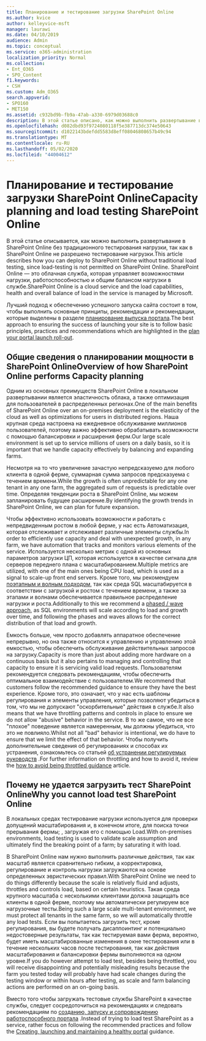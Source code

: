 ```yaml
---
title: Планирование и тестирование загрузки SharePoint Online
ms.author: kvice
author: kelleyvice-msft
manager: laurawi
ms.date: 04/10/2019
audience: Admin
ms.topic: conceptual
ms.service: o365-administration
localization_priority: Normal
ms.collection:
- Ent_O365
- SPO_Content
f1.keywords:
- CSH
ms.custom: Adm_O365
search.appverid:
- SPO160
- MET150
ms.assetid: c932bd9b-fb9a-47ab-a330-6979d03688c0
description: В этой статье описано, как можно выполнить развертывание в SharePoint Online без проведения традиционных нагрузочного тестирования, так как оно не разрешено.
ms.openlocfilehash: d082dbd93f9724080118f5e387713dc374e50643
ms.sourcegitcommit: d1022143bdefdd5583d8eff08046808657b49c94
ms.translationtype: MT
ms.contentlocale: ru-RU
ms.lasthandoff: 05/02/2020
ms.locfileid: "44004612"
---
```

# <a name="capacity-planning-and-load-testing-sharepoint-online"></a><span data-ttu-id="6227b-103">Планирование и тестирование загрузки SharePoint Online</span><span class="sxs-lookup"><span data-stu-id="6227b-103">Capacity planning and load testing SharePoint Online</span></span>
<span data-ttu-id="6227b-104">В этой статье описывается, как можно выполнить развертывание в SharePoint Online без традиционного тестирования нагрузки, так как в SharePoint Online не разрешено тестирование нагрузки.</span><span class="sxs-lookup"><span data-stu-id="6227b-104">This article describes how you can deploy to SharePoint Online without traditional load testing, since load-testing is not permitted on SharePoint Online.</span></span> <span data-ttu-id="6227b-105">SharePoint Online — это облачная служба, которая управляет возможностями нагрузки, работоспособностью и общим балансом нагрузки в службе.</span><span class="sxs-lookup"><span data-stu-id="6227b-105">SharePoint Online is a cloud service and the load capabilities, health and overall balance of load in the service is managed by Microsoft.</span></span>
  
<span data-ttu-id="6227b-106">Лучший подход к обеспечению успешного запуска сайта состоит в том, чтобы выполнить основные принципы, рекомендации и рекомендации, которые выделены в разделе [планирование выпуска портала](https://docs.microsoft.com/office365/enterprise/planportallaunchroll-out).</span><span class="sxs-lookup"><span data-stu-id="6227b-106">The best approach to ensuring the success of launching your site is to follow basic principles, practices and recommendations which are highlighted in the [plan your portal launch roll-out](https://docs.microsoft.com/office365/enterprise/planportallaunchroll-out).</span></span>

## <a name="overview-of-how-sharepoint-online-performs-capacity-planning"></a><span data-ttu-id="6227b-107">Общие сведения о планировании мощности в SharePoint Online</span><span class="sxs-lookup"><span data-stu-id="6227b-107">Overview of how SharePoint Online performs Capacity planning</span></span> 
<span data-ttu-id="6227b-108">Одним из основных преимуществ SharePoint Online в локальном развертывании является эластичность облака, а также оптимизация для пользователей в распределенных регионах.</span><span class="sxs-lookup"><span data-stu-id="6227b-108">One of the main benefits of SharePoint Online over an on-premises deployment is the elasticity of the cloud as well as optimizations for users in distributed regions.</span></span> <span data-ttu-id="6227b-109">Наша крупная среда настроена на ежедневное обслуживание миллионов пользователей, поэтому важно эффективно обрабатывать возможности с помощью балансировки и расширения ферм.</span><span class="sxs-lookup"><span data-stu-id="6227b-109">Our large scale environment is set up to service millions of users on a daily basis, so it is important that we handle capacity effectively by balancing and expanding farms.</span></span>
  
<span data-ttu-id="6227b-110">Несмотря на то что увеличение зачастую непредсказуемо для любого клиента в одной ферме, суммарная сумма запросов предсказуема с течением времени.</span><span class="sxs-lookup"><span data-stu-id="6227b-110">While the growth is often unpredictable for any one tenant in any one farm, the aggregated sum of requests is predictable over time.</span></span> <span data-ttu-id="6227b-111">Определяя тенденции роста в SharePoint Online, мы можем запланировать будущее расширение.</span><span class="sxs-lookup"><span data-stu-id="6227b-111">By identifying the growth trends in SharePoint Online, we can plan for future expansion.</span></span>
  
<span data-ttu-id="6227b-112">Чтобы эффективно использовать возможности и работать с непредвиденным ростом в любой ферме, у нас есть Автоматизация, которая отслеживает и отслеживает различные элементы службы.</span><span class="sxs-lookup"><span data-stu-id="6227b-112">In order to efficiently use capacity and deal with unexpected growth, in any farm, we have automation that tracks and monitors various elements of the service.</span></span> <span data-ttu-id="6227b-113">Используется несколько метрик с одной из основных параметров загрузки ЦП, которая используется в качестве сигнала для серверов переднего плана с масштабированием.</span><span class="sxs-lookup"><span data-stu-id="6227b-113">Multiple metrics are utilized, with one of the main ones being CPU load, which is used as a signal to scale-up front end servers.</span></span> <span data-ttu-id="6227b-114">Кроме того, мы рекомендуем [поэтапным и волным подходом](https://docs.microsoft.com/office365/enterprise/planportallaunchroll-out), так как среда SQL масштабируется в соответствии с загрузкой и ростом с течением времени, а также за этапами и волнами обеспечивается правильное распределение нагрузки и роста.</span><span class="sxs-lookup"><span data-stu-id="6227b-114">Additionally to this we recommend a [phased / wave approach](https://docs.microsoft.com/office365/enterprise/planportallaunchroll-out), as SQL environments will scale according to load and growth over time, and following the phases and waves allows for the correct distribution of that load and growth.</span></span> 

<span data-ttu-id="6227b-115">Емкость больше, чем просто добавлять аппаратное обеспечение непрерывно, но она также относится к управлению и управлению этой емкостью, чтобы обеспечить обслуживание действительных запросов на загрузку.</span><span class="sxs-lookup"><span data-stu-id="6227b-115">Capacity is more than just about adding more hardware on a continuous basis but it also pertains to managing and controlling that capacity to ensure it is servicing valid load requests.</span></span> <span data-ttu-id="6227b-116">Пользователям рекомендуется следовать рекомендациям, чтобы обеспечить оптимальное взаимодействие с пользователем.</span><span class="sxs-lookup"><span data-stu-id="6227b-116">We recommend that customers follow the recommended guidance to ensure they have the best experience.</span></span> <span data-ttu-id="6227b-117">Кроме того, это означает, что у нас есть шаблоны регулирования и элементы управления, которые позволяют убедиться в том, что мы не допускают "оскорбительные" действия в службе.</span><span class="sxs-lookup"><span data-stu-id="6227b-117">It also means that we have throttling patterns and controls in place to ensure we do not allow "abusive" behavior in the service.</span></span> <span data-ttu-id="6227b-118">В то же самое, что не все "плохое" поведение является намеренным, мы должны убедиться, что это не повлияло.</span><span class="sxs-lookup"><span data-stu-id="6227b-118">Whilst not all "bad" behavior is intentional, we do have to ensure that we limit the effect of that behavior.</span></span> <span data-ttu-id="6227b-119">Чтобы получить дополнительные сведения об регулированиях и способах их устранения, ознакомьтесь со статьей [об устранении регулируемых руководств](https://docs.microsoft.com/sharepoint/dev/general-development/how-to-avoid-getting-throttled-or-blocked-in-sharepoint-online) .</span><span class="sxs-lookup"><span data-stu-id="6227b-119">For further information on throttling and how to avoid it, review the [how to avoid being throttled guidance](https://docs.microsoft.com/sharepoint/dev/general-development/how-to-avoid-getting-throttled-or-blocked-in-sharepoint-online) article.</span></span>

## <a name="why-you-cannot-load-test-sharepoint-online"></a><span data-ttu-id="6227b-120">Почему не удается загрузить тест SharePoint Online</span><span class="sxs-lookup"><span data-stu-id="6227b-120">Why you cannot load test SharePoint Online</span></span>
<span data-ttu-id="6227b-121">В локальных средах тестирование нагрузки используется для проверки допущений масштабирования и, в конечном итоге, для поиска точки прерывания фермы; , загружая его с помощью Load.</span><span class="sxs-lookup"><span data-stu-id="6227b-121">With on-premises environments, load testing is used to validate scale assumption and ultimately find the breaking point of a farm; by saturating it with load.</span></span> 

<span data-ttu-id="6227b-122">В SharePoint Online нам нужно выполнить различные действия, так как масштаб является сравнительно гибким, а корректировка, регулирование и контроль нагрузки загружаются на основе определенных эвристических правил.</span><span class="sxs-lookup"><span data-stu-id="6227b-122">With SharePoint Online we need to do things differently because the scale is relatively fluid and adjusts, throttles and controls load, based on certain heuristics.</span></span> <span data-ttu-id="6227b-123">Такая среда крупного масштаба с несколькими клиентами должна защищать все клиенты в одной ферме, поэтому мы автоматически регулируем все нагрузочные тесты.</span><span class="sxs-lookup"><span data-stu-id="6227b-123">Being such a large scale multi-tenant environment, we must protect all tenants in the same farm, so we will automatically throttle any load tests.</span></span> <span data-ttu-id="6227b-124">Если вы попытаетесь загрузить тест, кроме регулирования, вы будете получать дисаппоинтинг и потенциально недостоверные результаты, так как тестируемая вами ферма, вероятно, будет иметь масштабированные изменения в окне тестирования или в течение нескольких часов после тестирования, так как действия масштабирования и балансировки фермы выполняются на одном уровне.</span><span class="sxs-lookup"><span data-stu-id="6227b-124">If you do however attempt to load test, besides being throttled, you will receive disappointing and potentially misleading results because the farm you tested today will probably have had scale changes during the testing window or within hours after testing, as scale and farm balancing actions are performed on an on-going basis.</span></span>

<span data-ttu-id="6227b-125">Вместо того чтобы загружать тестовые службы SharePoint в качестве службы, следует сосредоточиться на рекомендациях и следовать рекомендациям по [созданию, запуску и сопровождению работоспособного портала](https://go.microsoft.com/fwlink/?linkid=2105838) .</span><span class="sxs-lookup"><span data-stu-id="6227b-125">Instead of trying to load test SharePoint as a service, rather focus on following the recommended practices and follow the [Creating, launching and maintaining a healthy portal](https://go.microsoft.com/fwlink/?linkid=2105838) guidance.</span></span>
